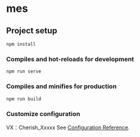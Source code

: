 # mes

## Project setup
```
npm install
```

### Compiles and hot-reloads for development
```
npm run serve
```

### Compiles and minifies for production
```
npm run build
```

### Customize configuration
VX：Cherish_Xxxxx
See [Configuration Reference](https://cli.vuejs.org/config/).
